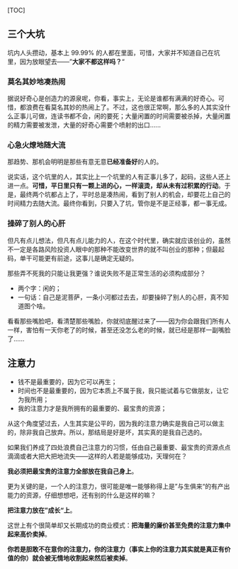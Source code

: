 
[TOC]

## 三个大坑

坑内人头攒动，基本上 99.99% 的人都在里面，可惜，大家并不知道自己在坑里，因为放眼望去——”**大家不都这样吗？**“



### 莫名其妙地凑热闹

据说好奇心是创造力的源泉呢，你看，事实上，无论是谁都有满满的好奇心。可惜，都浪费在看莫名其妙的热闹上了。不过，这也很正常啊，那么多的人其实没什么正事儿可做，连读书都不会，闲的要死；大量闲置的时间需要被杀掉，大量闲置的精力需要被发泄，大量的好奇心需要个喷射的出口......



### 心急火燎地随大流

那趋势、那机会明明是那些有意无意**已经准备好**的人的。

说实话，这个坑里的人，其实比上一个坑里的人有正事儿多了，起码，这些人还上进一点。**可惜，平日里只有一颗上进的心，一样滚烫，却从未有过积累的行动**。于是，最终两个坑都占上了，平时总是凑热闹，看到了别人的机会，却要花上自己的时间精力去随大流。最终你看到，只要入了坑，管你是不是正经事，都一事无成。



### 操碎了别人的心肝

但凡有点儿想法，但凡有点儿能力的人，在这个时代里，确实就应该创业的，虽然不一定是各路风险投资人眼中的那种不能改变世界的就不叫创业的那种；但最起码，单干可能更有前途，这事儿是确定无疑的。

那些弄不死我的只能让我更强？谁说失败不是正常生活的必须构成部分？

- 两个字：闲的；
- 一句话：自己是泥菩萨，一条小河都过去去，却要操碎了别人的心肝，真不知道图个啥。



看看那些嘴脸吧，看清楚那些嘴脸，你就彻底醒过来了——因为你会跟我们所有人一样，害怕有一天你老了的时候，甚至还没怎么老的时候，就已经是那样一副嘴脸了......



## 注意力

- 钱不是最重要的，因为它可以再生；
- 时间也不是最重要的，因为它本质上不属于我，我只能试着与它做朋友，让它为我所用；
- 我的注意力才是我所拥有的最重要的、最宝贵的资源；

从这个角度望过去，人生其实是公平的，因为我的注意力确实是我自己可以做主的，除非我自己放弃。所以，那结局是好是坏，其实真的是我自己选的。

如果我们养成了四处浪费自己注意力的习惯，任由自己最重要、最宝贵的资源点点滴滴或者大把大把地流失——这样的人若是能够成功，天理何在？

**我必须把最宝贵的注意力全部放在我自己身上**。

更为关键的是，一个人的注意力，很可能是唯一能够称得上是”与生俱来“的有产出能力的资源，仔细想想吧，还有别的什么是这样的嘛？

**把注意力放在”成长“上**。

这世上有个很简单却又长期成功的商业模式：**把海量的廉价甚至免费的注意力集中起来高价卖掉**。

**你若是胆敢不在意你的注意力，你的注意力（事实上你的注意力其实就是真正有价值的你）就会被无情地收割起来然后被卖掉**。


